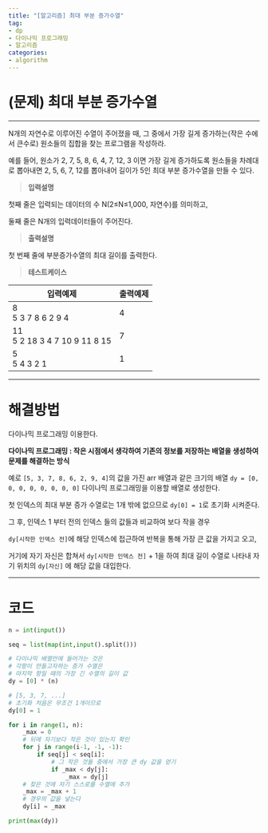 ```yaml
---
title: "[알고리즘] 최대 부분 증가수열"
tag:
- dp
- 다이나믹 프로그래밍
- 알고리즘
categories:
- algorithm
---
```


# (문제) 최대 부분 증가수열
---

N개의 자연수로 이루어진 수열이 주어졌을 때, 그 중에서 가장 길게 증가하는(작은 수에서 큰수로) 원소들의 집합을 찾는 프로그램을 작성하라.

예를 들어, 원소가 2, 7, 5, 8, 6, 4, 7, 12, 3 이면 가장 길게 증가하도록 원소들을 차례대로 뽑아내면 2, 5, 6, 7, 12를 뽑아내어 길이가 5인 최대 부분 증가수열을 만들 수 있다.


> **입력설명**

첫째 줄은 입력되는 데이터의 수 N(2≤N≤1,000, 자연수)를 의미하고,

둘째 줄은 N개의 입력데이터들이 주어진다. 

> **출력설명**

첫 번째 줄에 부분증가수열의 최대 길이를 출력한다.

> **테스트케이스**
 

| 입력예제 | 출력예제 |
| -------- | -------- | 
| 8<br>5 3 7 8 6 2 9 4 | 4 | 
| 11<br>5 2 18 3 4 7 10 9 11 8 15  | 7 | 
| 5<br>5 4 3 2 1 | 1 | 

---
# 해결방법

다이나믹 프로그래밍 이용한다.

**다이나믹 프로그래밍 : 작은 시점에서 생각하여 기존의 정보를 저장하는 배열을 생성하여 문제를 해결하는 방식**

예로 `[5, 3, 7, 8, 6, 2, 9, 4]`의 값을 가진 arr 배열과 같은 크기의 배열 `dy = [0, 0, 0, 0, 0, 0, 0, 0]` 다이나믹 프로그래밍을 이용할 배열로 생성한다.

첫 인덱스의 최대 부분 증가 수열로는 1개 밖에 없으므로 `dy[0] = 1`로 초기화 시켜준다.

그 후, 인덱스 1 부터 전의 인덱스 들의 값들과 비교하여 보다 작을 경우

`dy[시작한 인덱스 전]`에 해당 인덱스에 접근하여 반복을 통해 가장 큰 값을 가지고 오고,

거기에 자기 자신은 합쳐서 `dy[시작한 인덱스 전]` + 1을 하여 최대 길이 수열로 나타내 자기 위치의 `dy[자신]` 에 해당 값을 대입한다.

---
# 코드
```python
n = int(input())

seq = list(map(int,input().split()))

# 다이나믹 배열안에 들어가는 것은
# 각항이 만들고자하는 증가 수열은
# 마지막 항일 때의 가장 긴 수열의 길이 값
dy = [0] * (n)

# [5, 3, 7, ...]
# 초기화 처음은 무조건 1개이므로
dy[0] = 1

for i in range(1, n):
    _max = 0
    # 뒤에 자기보다 작은 것이 있는지 확인
    for j in range(i-1, -1, -1):
        if seq[j] < seq[i]:
            # 그 작은 것들 중에서 가장 큰 dy 값을 얻기
            if _max < dy[j]:
                _max = dy[j]
    # 찾은 것에 자기 스스로를 수열에 추가
    _max = _max + 1
    # 경우의 값을 넣는다
    dy[i] = _max

print(max(dy))
```
